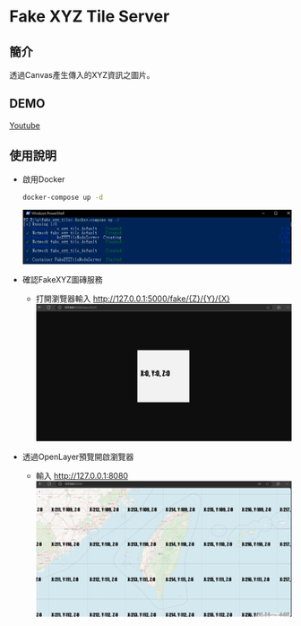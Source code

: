 # Fake XYZ Tile Server

## 簡介
透過Canvas產生傳入的XYZ資訊之圖片。

## DEMO
[Youtube](https://youtu.be/XqFnGWzKZoo)
## 使用說明

- 啟用Docker
    ```bash
    docker-compose up -d
    ```
    ![alt text](demo/image.png)
- 確認FakeXYZ圖磚服務
  - 打開瀏覽器輸入 http://127.0.0.1:5000/fake/{Z}/{Y}/{X}
  ![alt text](demo/fake_tile.png)
    
- 透過OpenLayer預覽開啟瀏覽器 
  - 輸入 http://127.0.0.1:8080
    ![alt text](demo/openlayer_preview.png)
